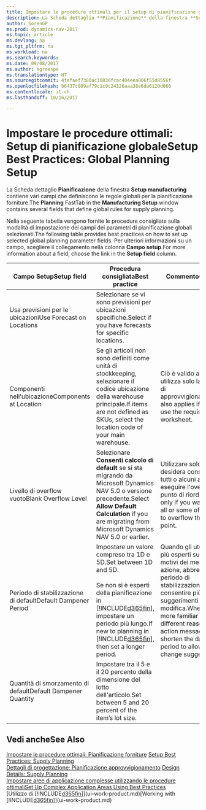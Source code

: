 ```yaml
---
title: Impostare le procedure ottimali per il setup di pianificazione globale
description: La Scheda dettaglio **Pianificazione** della finestra **Setup manufacturing** contiene vari campi che definiscono le regole globali per la pianificazione forniture.
author: SorenGP
ms.prod: dynamics-nav-2017
ms.topic: article
ms.devlang: na
ms.tgt_pltfrm: na
ms.workload: na
ms.search.keywords: 
ms.date: 09/08/2017
ms.author: sgroespe
ms.translationtype: HT
ms.sourcegitcommit: 4fefaef7380ac10836fcac404eea006f55d8556f
ms.openlocfilehash: b6437c809af79c1c0c24126aaa38e6da6120d066
ms.contentlocale: it-ch
ms.lasthandoff: 10/16/2017

---
```

# <a name="setup-best-practices-global-planning-setup"></a><span data-ttu-id="413cc-103">Impostare le procedure ottimali: Setup di pianificazione globale</span><span class="sxs-lookup"><span data-stu-id="413cc-103">Setup Best Practices: Global Planning Setup</span></span>
<span data-ttu-id="413cc-104">La Scheda dettaglio **Pianificazione** della finestra **Setup manufacturing** contiene vari campi che definiscono le regole globali per la pianificazione forniture.</span><span class="sxs-lookup"><span data-stu-id="413cc-104">The **Planning** FastTab in the **Manufacturing Setup** window contains several fields that define global rules for supply planning.</span></span>  

 <span data-ttu-id="413cc-105">Nella seguente tabella vengono fornite le procedure consigliate sulla modalità di impostazione dei campi dei parametri di pianificazione globali selezionati.</span><span class="sxs-lookup"><span data-stu-id="413cc-105">The following table provides best practices on how to set up selected global planning parameter fields.</span></span> <span data-ttu-id="413cc-106">Per ulteriori informazioni su un campo, scegliere il collegamento nella colonna **Campo setup**.</span><span class="sxs-lookup"><span data-stu-id="413cc-106">For more information about a field, choose the link in the **Setup field** column.</span></span>  

|<span data-ttu-id="413cc-107">Campo Setup</span><span class="sxs-lookup"><span data-stu-id="413cc-107">Setup field</span></span>|<span data-ttu-id="413cc-108">Procedura consigliata</span><span class="sxs-lookup"><span data-stu-id="413cc-108">Best practice</span></span>|<span data-ttu-id="413cc-109">Commento</span><span class="sxs-lookup"><span data-stu-id="413cc-109">Comment</span></span>|  
|-----------------|-------------------|-------------|  
|<span data-ttu-id="413cc-110">Usa previsioni per le ubicazioni</span><span class="sxs-lookup"><span data-stu-id="413cc-110">Use Forecast on Locations</span></span>|<span data-ttu-id="413cc-111">Selezionare se vi sono previsioni per ubicazioni specifiche.</span><span class="sxs-lookup"><span data-stu-id="413cc-111">Select if you have forecasts for specific locations.</span></span>||  
|<span data-ttu-id="413cc-112">Componenti nell'ubicazione</span><span class="sxs-lookup"><span data-stu-id="413cc-112">Components at Location</span></span>|<span data-ttu-id="413cc-113">Se gli articoli non sono definiti come unità di stockkeeping, selezionare il codice ubicazione della warehouse principale.</span><span class="sxs-lookup"><span data-stu-id="413cc-113">If items are not defined as SKUs, select the location code of your main warehouse.</span></span>|<span data-ttu-id="413cc-114">Ciò è valido anche se si utilizza solo la richiesta di approvvigionamento.</span><span class="sxs-lookup"><span data-stu-id="413cc-114">This also applies if you only use the requisition worksheet.</span></span>|  
|<span data-ttu-id="413cc-115">Livello di overflow vuoto</span><span class="sxs-lookup"><span data-stu-id="413cc-115">Blank Overflow Level</span></span>|<span data-ttu-id="413cc-116">Selezionare **Consenti calcolo di default** se si sta migrando da Microsoft Dynamics NAV 5.0 o versione precedente.</span><span class="sxs-lookup"><span data-stu-id="413cc-116">Select **Allow Default Calculation** if you are migrating from Microsoft Dynamics NAV 5.0 or earlier.</span></span>|<span data-ttu-id="413cc-117">Utilizzare solo se si desidera consentire a tutti o alcuni articoli di eseguire l'overflow del punto di riordino.</span><span class="sxs-lookup"><span data-stu-id="413cc-117">Use only if you want to allow all or some of your items to overflow the reorder point.</span></span>|  
|<span data-ttu-id="413cc-118">Periodo di stabilizzazione di default</span><span class="sxs-lookup"><span data-stu-id="413cc-118">Default Dampener Period</span></span>|<span data-ttu-id="413cc-119">Impostare un valore compreso tra 1D e 5D.</span><span class="sxs-lookup"><span data-stu-id="413cc-119">Set between 1D and 5D.</span></span><br /><br /> <span data-ttu-id="413cc-120">Se non si è esperti della pianificazione in [!INCLUDE[d365fin](includes/d365fin_md.md)], impostare un periodo più lungo.</span><span class="sxs-lookup"><span data-stu-id="413cc-120">If new to planning in [!INCLUDE[d365fin](includes/d365fin_md.md)], then set a longer period.</span></span>|<span data-ttu-id="413cc-121">Quando gli utenti sono più esperti sui diversi motivi dei messaggi di azione, abbreviare il periodo di stabilizzazione per consentire più suggerimenti di modifica.</span><span class="sxs-lookup"><span data-stu-id="413cc-121">When users are more familiar with the different reasons for action messages, then shorten the dampener period to allow more change suggestions.</span></span>|  
|<span data-ttu-id="413cc-122">Quantità di smorzamento di default</span><span class="sxs-lookup"><span data-stu-id="413cc-122">Default Dampener Quantity</span></span>|<span data-ttu-id="413cc-123">Impostare tra il 5 e il 20 percento della dimensione del lotto dell'articolo.</span><span class="sxs-lookup"><span data-stu-id="413cc-123">Set between 5 and 20 percent of the item’s lot size.</span></span>||  

## <a name="see-also"></a><span data-ttu-id="413cc-124">Vedi anche</span><span class="sxs-lookup"><span data-stu-id="413cc-124">See Also</span></span>  
 <span data-ttu-id="413cc-125">[Impostare le procedure ottimali: Pianificazione forniture](setup-best-practices-supply-planning.md) </span><span class="sxs-lookup"><span data-stu-id="413cc-125">[Setup Best Practices: Supply Planning](setup-best-practices-supply-planning.md) </span></span>  
 <span data-ttu-id="413cc-126">[Dettagli di progettazione: Pianificazione approvvigionamento](design-details-supply-planning.md) </span><span class="sxs-lookup"><span data-stu-id="413cc-126">[Design Details: Supply Planning](design-details-supply-planning.md) </span></span>  
 [<span data-ttu-id="413cc-127">Impostare aree di applicazione complesse utilizzando le procedure ottimali</span><span class="sxs-lookup"><span data-stu-id="413cc-127">Set Up Complex Application Areas Using Best Practices</span></span>](set-up-complex-application-areas-using-best-practices.md)  
 <span data-ttu-id="413cc-128">[Utilizzo di [!INCLUDE[d365fin](includes/d365fin_md.md)]](ui-work-product.md)</span><span class="sxs-lookup"><span data-stu-id="413cc-128">[Working with [!INCLUDE[d365fin](includes/d365fin_md.md)]](ui-work-product.md)</span></span>

